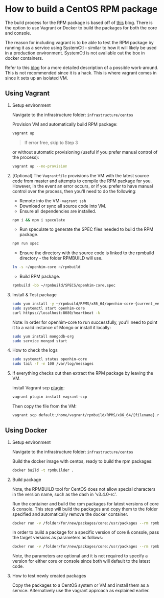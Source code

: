 # How to build a CentOS RPM package

The build process for the RPM package is based off of [this](https://github.com/bbc/speculate/wiki/Packaging-a-Node.js-project-as-an-RPM-for-CentOS-7) blog. There is the option to use Vagrant or Docker to build the packages for both the core and console.

The reason for including vagrant is to be able to test the RPM package by running it as a service using SystemCtl - similar to how it will likely be used in a production environment. SystemCtl is not available out the box in docker containers.

Refer to this [blog](https://developers.redhat.com/blog/2014/05/05/running-systemd-within-docker-container/) for a more detailed description of a possible work-around. This is not recommended since it is a hack. This is where vagrant comes in since it sets up an isolated VM.

## Using Vagrant

1. Setup environment

   Navigate to the infrastructure folder: `infrastructure/centos`

   Provision VM and automatically build RPM package:

   ```bash
   vagrant up
   ```

   > If error free, skip to Step 3

   or without automatic provisioning (useful if you prefer manual control of the process):

   ```bash
   vagrant up --no-provision
   ```

1. [Optional] The `Vagrantfile` provisions the VM with the latest source code from master and attempts to compile the RPM package for you. However, in the event an error occurs, or if you prefer to have manual control over the process, then you'll need to do the following:

   - Remote into the VM: `vagrant ssh`
   - Download or sync all source code into VM.
   - Ensure all dependencies are installed.

   ```bash
   npm i && npm i speculate
   ```

   - Run speculate to generate the SPEC files needed to build the RPM package.

   ```bash
   npm run spec
   ```

   - Ensure the directory with the source code is linked to the rpmbuild directory - the folder RPMBUILD will use.

   ```bash
   ln -s ~/openhim-core ~/rpmbuild
   ```

   - Build RPM package.

   ```bash
   rpmbuild -bb ~/rpmbuild/SPECS/openhim-core.spec
   ```

1. Install & Test package

   ```bash
   sudo yum install -y ~/rpmbuild/RPMS/x86_64/openhim-core-{current_version}.x86_64.rpm
   sudo systemctl start openhim-core
   curl https://localhost:8080/heartbeat -k
   ```

   Note: In order for openhim-core to run successfully, you'll need to point it to a valid instance of Mongo or install it locally:

   ```bash
   sudo yum install mongodb-org
   sudo service mongod start
   ```

1. How to check the logs

   ```bash
   sudo systemctl status openhim-core
   sudo tail -f -n 100 /var/log/messages
   ```

1. If everything checks out then extract the RPM package by leaving the VM.

   Install Vagrant scp [plugin](https://github.com/invernizzi/vagrant-scp):

   ```bash
   vagrant plugin install vagrant-scp
   ```

   Then copy the file from the VM:

   ```bash
   vagrant scp default:/home/vagrant/rpmbuild/RPMS/x86_64/{filename}.rpm .
   ```

## Using Docker

1. Setup environment

   Navigate to the infrastructure folder: `infrastructure/centos`

   Build the docker image with centos, ready to build the rpm packages:

   ```bash
   docker build -t rpmbuilder .
   ```

1. Build package

   Note, the RPMBUILD tool for CentOS does not allow special characters in the version name, such as the dash in 'v3.4.0-rc'.

   Run the container and build the rpm packages for latest versions of core & console. This step will build the packages and copy them to the folder specified and automatically remove the docker container.

   ```bash
   docker run -v /folder/for/new/packages/core:/usr/packages --rm rpmbuilder
   ```

   In order to build a package for a specific version of core & console, pass the target versions as parameters as follows:

   ```bash
   docker run -v /folder/for/new/packages/core:/usr/packages --rm rpmbuilder --core-version=v3.4.0 --console-version=v1.11.1
   ```

   Note, the parameters are optional and it is not required to specify a version for either core or console since both will default to the latest code.

1. How to test newly created packages

   Copy the packages to a CentOS system or VM and install them as a service. Alternatively use the vagrant approach as explained earlier.
